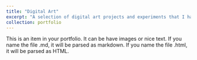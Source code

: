 ```yaml
---
title: "Digital Art"
excerpt: "A selection of digital art projects and experiments that I have made while teaching myself new art and game development programs.<br/><img src='/images/500x300.png'>"
collection: portfolio
---
```


This is an item in your portfolio. It can be have images or nice text. If you name the file .md, it will be parsed as markdown. If you name the file .html, it will be parsed as HTML. 

